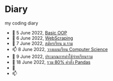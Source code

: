 # Diary
my coding diary

- 👋 5 June 2022, [Basic OOP](https://github.com/how2ai4all/Diary/blob/main/BasicOOP.ipynb)
- 👀 6 June 2022, [WebScraping](https://github.com/how2ai4all/Diary/blob/main/BasicOOP.ipynb)
- 💞️ 7 June 2022, [สมัครเรียน ม.ราม](https://www.youtube.com/watch?v=UdKbHCmEIFE)
- 📫 8 June 2022, [วางแผนเรียน Computer Science](https://www.youtube.com/watch?v=OWF9jqJQigk&t=7s)
- 👋 9 June 2022, [ประมาณการค่าใช้จ่ายเรียนราม](https://www.youtube.com/watch?v=KUoXC6JmfGE&t=9s)
- 👀 18 June 2022, [รวม 80% คำสั่ง Pandas](https://youtu.be/0PY0_pw0oZc)
- 💞️ 
- 📫 

